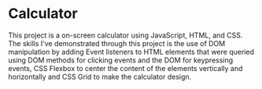 # Calculator

This project is a on-screen calculator using JavaScript, HTML, and CSS. The skills I've demonstrated through this project is the use of DOM manipulation by adding Event listeners to HTML elements that were queried using DOM methods for clicking events and the DOM for keypressing events, CSS Flexbox to center the content of the elements vertically and horizontally and CSS Grid to make the calculator design.
